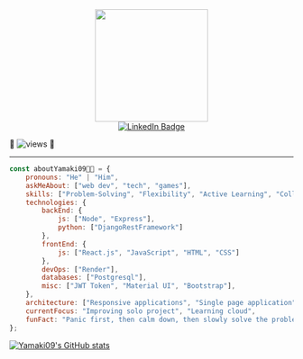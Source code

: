 <div id="header" align="center">
  <img src="https://camo.githubusercontent.com/c1dcb74cc1c1835b1d716f5051499a2814c683c806b15f04b0eba492863703e9/68747470733a2f2f63646e2e6472696262626c652e636f6d2f75736572732f3733303730332f73637265656e73686f74732f363538313234332f6176656e746f2e676966" width="200"/>
</div>

<div id="badges" align="center">
  <a href="https://www.linkedin.com/in/koji-yamashita-32bb7422a/">
    <img src="https://img.shields.io/badge/LinkedIn-blue?style=for-the-badge&logo=linkedin&logoColor=white" alt="LinkedIn Badge"/>
  </a>
</div>

👋 <img src="https://komarev.com/ghpvc/?username=Yamaki09&style=flat-square&color=blue" alt="views"/> 👋

---

<!-- ### 💻 About Me:
 -->
<!-- ### I'm an aspirant Software Developer from Japan.

#### - 👨‍🎓 I’m currently doing a full-stack bootcamp but will finish soon!
#### - 👀 I’m interested in playing games, watching movies and doing some programming.
#### - 💡 I also like exploring new things and trying them out. -->

```javascript
const aboutYamaki09👨‍💻 = {
    pronouns: "He" | "Him",
    askMeAbout: ["web dev", "tech", "games"],
    skills: ["Problem-Solving", "Flexibility", "Active Learning", "Collaboration Skill", "Communication Skill", "Leadership Experience"],
    technologies: {
        backEnd: {
            js: ["Node", "Express"],
            python: ["DjangoRestFramework"]
        },
        frontEnd: {
            js: ["React.js", "JavaScript", "HTML", "CSS"]
        },
        devOps: ["Render"],
        databases: ["Postgresql"],
        misc: ["JWT Token", "Material UI", "Bootstrap"],
    },
    architecture: ["Responsive applications", "Single page application", "web API"],
    currentFocus: "Improving solo project", "Learning cloud",
    funFact: "Panic first, then calm down, then slowly solve the problem".
};
```
[![Yamaki09's GitHub stats](https://github-readme-stats.vercel.app/api?username=Yamaki09&show_icons=true&theme=nightowl)](https://github.com/anuraghazra/github-readme-stats)

<!-- put later -->
<!-- ![Codewars](https://github.r2v.ch/codewars?user=Yamaki09&stroke=rgb(0,0,255)) -->

<!---
Yamaki09/Yamaki09 is a ✨ special ✨ repository because its `README.md` (this file) appears on your GitHub profile.
You can click the Preview link to take a look at your changes.
--->
